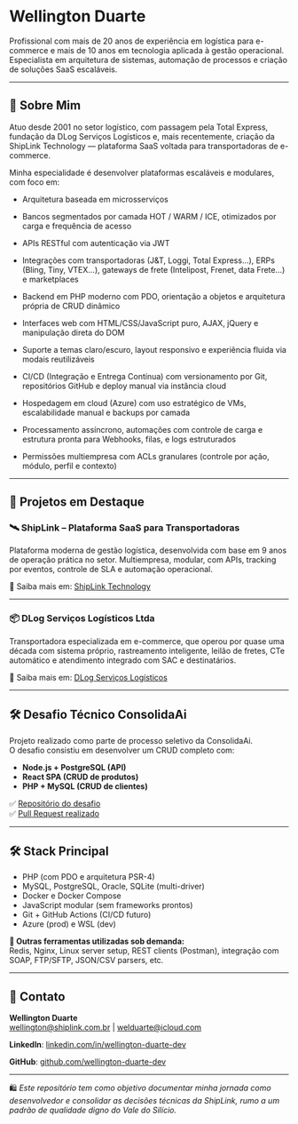 # Wellington Duarte

Profissional com mais de 20 anos de experiência em logística para e-commerce e mais de 10 anos em tecnologia aplicada à gestão operacional. Especialista em arquitetura de sistemas, automação de processos e criação de soluções SaaS escaláveis.

---

## 🚀 Sobre Mim

Atuo desde 2001 no setor logístico, com passagem pela Total Express, fundação da DLog Serviços Logísticos e, mais recentemente, criação da ShipLink Technology — plataforma SaaS voltada para transportadoras de e-commerce.

Minha especialidade é desenvolver plataformas escaláveis e modulares, com foco em:

 * Arquitetura baseada em microsserviços

 * Bancos segmentados por camada HOT / WARM / ICE, otimizados por carga e frequência de acesso

 * APIs RESTful com autenticação via JWT

 * Integrações com transportadoras (J&T, Loggi, Total Express...), ERPs (Bling, Tiny, VTEX...), gateways de frete (Intelipost, Frenet, data Frete...) e marketplaces

 * Backend em PHP moderno com PDO, orientação a objetos e arquitetura própria de CRUD dinâmico

 * Interfaces web com HTML/CSS/JavaScript puro, AJAX, jQuery e manipulação direta do DOM

 * Suporte a temas claro/escuro, layout responsivo e experiência fluida via modais reutilizáveis

 * CI/CD (Integração e Entrega Contínua) com versionamento por Git, repositórios GitHub e deploy manual via instância cloud

 * Hospedagem em cloud (Azure) com uso estratégico de VMs, escalabilidade manual e backups por camada

 * Processamento assíncrono, automações com controle de carga e estrutura pronta para Webhooks, filas, e logs estruturados

 * Permissões multiempresa com ACLs granulares (controle por ação, módulo, perfil e contexto)

---

## 🧠 Projetos em Destaque

### 🛰 ShipLink – Plataforma SaaS para Transportadoras  
Plataforma moderna de gestão logística, desenvolvida com base em 9 anos de operação prática no setor. Multiempresa, modular, com APIs, tracking por eventos, controle de SLA e automação operacional.

🔗 Saiba mais em: [ShipLink Technology](https://github.com/shiplink-tech/overview)

---

### 📦 DLog Serviços Logísticos Ltda 
Transportadora especializada em e-commerce, que operou por quase uma década com sistema próprio, rastreamento inteligente, leilão de fretes, CTe automático e atendimento integrado com SAC e destinatários.

🔗 Saiba mais em: [DLog Serviços Logísticos](https://github.com/dlog-servicos-logisticos/overview)

---

## 🛠 Desafio Técnico ConsolidaAi

Projeto realizado como parte de processo seletivo da ConsolidaAi.  
O desafio consistiu em desenvolver um CRUD completo com:
- **Node.js + PostgreSQL (API)**
- **React SPA (CRUD de produtos)**
- **PHP + MySQL (CRUD de clientes)**

✅ [Repositório do desafio](https://github.com/well-challenges/desafio_tecnico_consolidai_fork)  
✅ [Pull Request realizado](https://github.com/LucasDuarteLD/desafio_tecnico_consolidai/pull/1)

---

## 🛠️ Stack Principal

* PHP (com PDO e arquitetura PSR-4)
* MySQL, PostgreSQL, Oracle, SQLite (multi-driver)
* Docker e Docker Compose
* JavaScript modular (sem frameworks prontos)
* Git + GitHub Actions (CI/CD futuro)
* Azure (prod) e WSL (dev)

**🔧 Outras ferramentas utilizadas sob demanda:**  
Redis, Nginx, Linux server setup, REST clients (Postman), integração com SOAP, FTP/SFTP, JSON/CSV parsers, etc.

---

## 🤝 Contato

**Wellington Duarte**  
wellington@shiplink.com.br | welduarte@icloud.com

**LinkedIn**: [linkedin.com/in/wellington-duarte-dev](https://linkedin.com/in/wellington-duarte-dev)

**GitHub**: [github.com/wellington-duarte-dev](https://github.com/wellington-duarte-dev)

---

🛍️ *Este repositório tem como objetivo documentar minha jornada como desenvolvedor e consolidar as decisões técnicas da ShipLink, rumo a um padrão de qualidade digno do Vale do Silício.*
